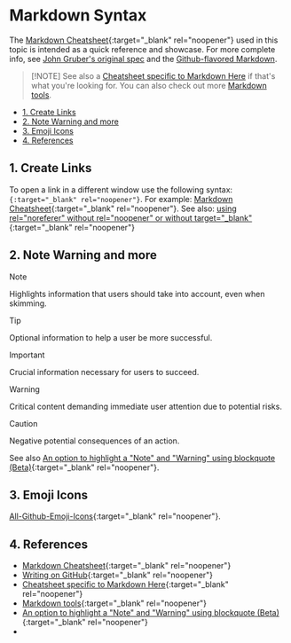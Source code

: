 # Markdown Syntax

The [Markdown
Cheatsheet](https://github.com/adam-p/markdown-here/wiki/Markdown-Cheatsheet){:target="_blank"
rel="noopener"} used in this topic is intended as a quick reference and
showcase. For more complete info, see [John Gruber's original
spec](http://daringfireball.net/projects/markdown/) and the [Github-flavored
Markdown](http://github.github.com/github-flavored-markdown/).

> [!NOTE] See also a [Cheatsheet specific to Markdown
> Here](https://github.com/adam-p/markdown-here/wiki/Markdown-Here-Cheatsheet)
> if that's what you're looking for. You can also check out more [Markdown
> tools](https://github.com/adam-p/markdown-here/wiki/Other-Markdown-Tools).



- [1. Create Links](#1-create-links)
- [2. Note Warning and more](#2-note-warning-and-more)
- [3. Emoji Icons](#3-emoji-icons)
- [4. References](#4-references)


## 1. Create Links

To open a link in a different window use the following syntax:
`{:target="_blank" rel="noopener"}`.  For example: [Markdown
Cheatsheet](https://github.com/adam-p/markdown-here/wiki/Markdown-Cheatsheet){:target="_blank"
rel="noopener"}.  See also: [using rel="noreferer" without rel="noopener" or
without
target="_blank"](https://security.stackexchange.com/questions/241559/using-rel-noreferer-without-rel-noopener-or-without-target-blank){:target="_blank"
rel="noopener"}


## 2. Note Warning and more

> [!NOTE]  
> Highlights information that users should take into account, even when skimming.

> [!TIP]
> Optional information to help a user be more successful.

> [!IMPORTANT]  
> Crucial information necessary for users to succeed.

> [!WARNING]  
> Critical content demanding immediate user attention due to potential risks.

> [!CAUTION]
> Negative potential consequences of an action.

See also [An option to highlight a "Note" and "Warning" using blockquote
(Beta)](https://github.com/orgs/community/discussions/16925){:target="_blank"
rel="noopener"}.

## 3. Emoji Icons

[All-Github-Emoji-Icons](https://github.com/scotch-io/All-Github-Emoji-Icons){:target="_blank" rel="noopener"}.

## 4. References

- [Markdown
  Cheatsheet](https://github.com/adam-p/markdown-here/wiki/Markdown-Cheatsheet){:target="_blank" rel="noopener"}
- [Writing on GitHub](https://docs.github.com/en/get-started/writing-on-github){:target="_blank" rel="noopener"}
- [Cheatsheet specific to Markdown Here](https://github.com/adam-p/markdown-here/wiki/Markdown-Here-Cheatsheet){:target="_blank" rel="noopener"}
- [Markdown tools](https://github.com/adam-p/markdown-here/wiki/Other-Markdown-Tools){:target="_blank" rel="noopener"}
- [An option to highlight a "Note" and "Warning" using blockquote (Beta)](https://github.com/orgs/community/discussions/16925){:target="_blank" rel="noopener"}
- 
